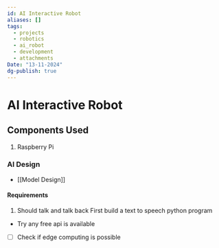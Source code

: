 ```yaml
---
id: AI Interactive Robot
aliases: []
tags:
  - projects
  - robotics
  - ai_robot
  - development
  - attachments
Date: "13-11-2024"
dg-publish: true
---
```

# AI Interactive Robot

## Components Used

1. Raspberry Pi

### AI Design

- [[Model Design]]

#### Requirements

1. Should talk and talk back
   First build a text to speech python program

- Try any free api is available
- [ ] Check if edge computing is possible
